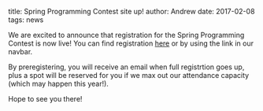 title: Spring Programming Contest site up!
author: Andrew
date: 2017-02-08
tags: news

We are excited to announce that registration for the Spring Programming Contest is now live! You can find registration [here](https://springprogrammingcontest.com/preregister) or by using the link in our navbar.

By preregistering, you will receive an email when full registrtion goes up, plus a spot will be reserved for you if we max out our attendance capacity (which may happen this year!).

Hope to see you there!

